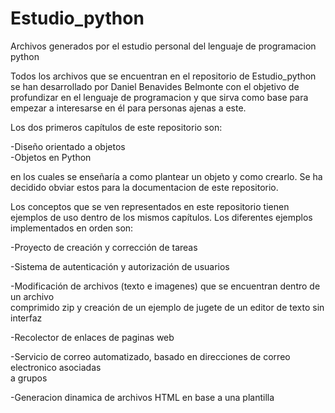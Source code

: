 # Estudio_python
Archivos generados por el estudio personal del lenguaje de programacion python

Todos los archivos que se encuentran en el repositorio de Estudio_python se han 
desarrollado por Daniel Benavides Belmonte con el objetivo de profundizar en el 
lenguaje de programacion y que sirva como base para empezar a interesarse en él
para personas ajenas a este.

Los dos primeros capítulos de este repositorio son:  

  -Diseño orientado a objetos  
  -Objetos en Python  
  
 en los cuales se enseñaría a como plantear un objeto y como crearlo. Se ha decidido 
 obviar estos para la documentacion de este repositorio.
 
 Los conceptos que se ven representados en este repositorio tienen ejemplos de uso
 dentro de los mismos capítulos. Los diferentes ejemplos implementados en orden son:  
 
  -Proyecto de creación y corrección de tareas  
  
  -Sistema de autenticación y autorización de usuarios  
  
  -Modificación de archivos (texto e imagenes) que se encuentran dentro de un archivo  
  comprimido zip y creación de un ejemplo de jugete de un editor de texto sin interfaz  
  
  -Recolector de enlaces de paginas web    
    
  -Servicio de correo automatizado, basado en direcciones de correo electronico asociadas  
  a grupos  
    
  -Generacion dinamica de archivos HTML en base a una plantilla
  
